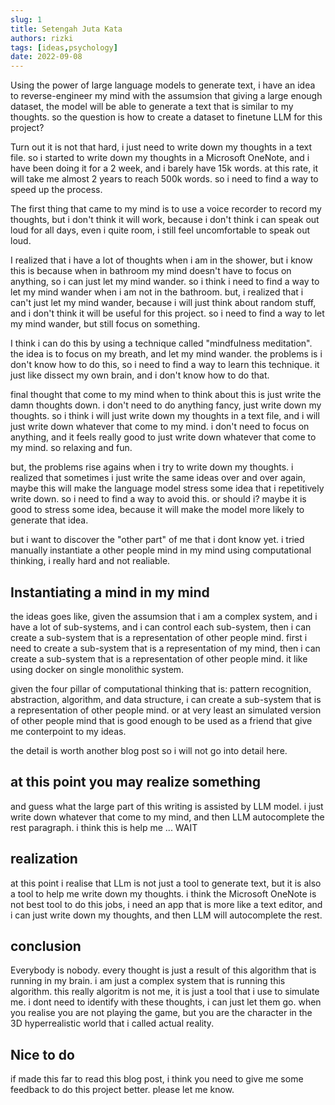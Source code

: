 ```yaml
---
slug: 1   
title: Setengah Juta Kata 
authors: rizki
tags: [ideas,psychology]
date: 2022-09-08
---
```

Using the power of large language models to generate text, i have an idea to reverse-engineer my mind with the assumsion that giving a large enough dataset, the model will be able to generate a text that is similar to my thoughts. so the question is how to create a dataset to finetune LLM for this project? 

Turn out it is not that hard, i just need to write down my thoughts in a text file. so i started to write down my thoughts in a Microsoft OneNote, and i have been doing it for a 2 week, and i barely have 15k words. at this rate, it will take me almost 2 years to reach 500k words. so i need to find a way to speed up the process.

The first thing that came to my mind is to use a voice recorder to record my thoughts, but i don't think it will work, because i don't think i can speak out loud for all days, even i quite room, i still feel uncomfortable to speak out loud. 

I realized that i have a lot of thoughts when i am in the shower, but i know this is because when in bathroom my mind doesn't have to focus on anything, so i can just let my mind wander. so i think i need to find a way to let my mind wander when i am not in the bathroom. but, i realized that i can't just let my mind wander, because i will just think about random stuff, and i don't think it will be useful for this project. so i need to find a way to let my mind wander, but still focus on something.

I think i can do this by using a technique called "mindfulness meditation". the idea is to focus on my breath, and let my mind wander. the problems is i don't know how to do this, so i need to find a way to learn this technique. it just like dissect my own brain, and i don't know how to do that. 

final thought that come to my mind when to think about this is just write the damn thoughts down. i don't need to do anything fancy, just write down my thoughts. so i think i will just write down my thoughts in a text file, and i will just write down whatever that come to my mind. i don't need to focus on anything, and it feels really good to just write down whatever that come to my mind. so relaxing and fun.

but, the problems rise agains when i try to write down my thoughts. i realized that sometimes i just write the same ideas over and over again, maybe this will make the language model stress some idea that i repetitively write down. so i need to find a way to avoid this. or should i? maybe it is good to stress some idea, because it will make the model more likely to generate that idea.

but i want to discover the "other part" of me that i dont know yet. i tried manually instantiate a other people mind in my mind using computational thinking, i really hard and not realiable. 

## Instantiating a mind in my mind

the ideas goes like, given the assumsion that i am a complex system, and i have a lot of sub-systems, and i can control each sub-system, then i can create a sub-system that is a representation of other people mind. first i need to create a sub-system that is a representation of my mind, then i can create a sub-system that is a representation of other people mind. it like using docker on single monolithic system. 

given the four pillar of computational thinking that is: pattern recognition, abstraction, algorithm, and data structure, i can create a sub-system that is a representation of other people mind. or at very least an simulated version of other people mind that is good enough to be used as a friend that give me conterpoint to my ideas. 

the detail is worth another blog post so i will not go into detail here.

## at this point you may realize something

and guess what the large part of this writing is assisted by LLM model. i just write down whatever that come to my mind, and then LLM autocomplete the rest paragraph. i think this is help me ... WAIT 

## realization 

at this point i realise that LLm is not just a tool to generate text, but it is also a tool to help me write down my thoughts. i think the Microsoft OneNote is not best tool to do this jobs, i need an app that is more like a text editor, and i can just write down my thoughts, and then LLM will autocomplete the rest. 

## conclusion

Everybody is nobody. every thought is just a result of this algorithm that is running in my brain. i am just a complex system that is running this algorithm. this really algoritm is not me, it is just a tool that i use to simulate me. i dont need to identify with these thoughts, i can just let them go. when you realise you are not playing the game, but you are the character in the 3D hyperrealistic world that i called actual reality. 

## Nice to do 

if made this far to read this blog post, i think you need to give me some feedback to do this project better. please let me know. 